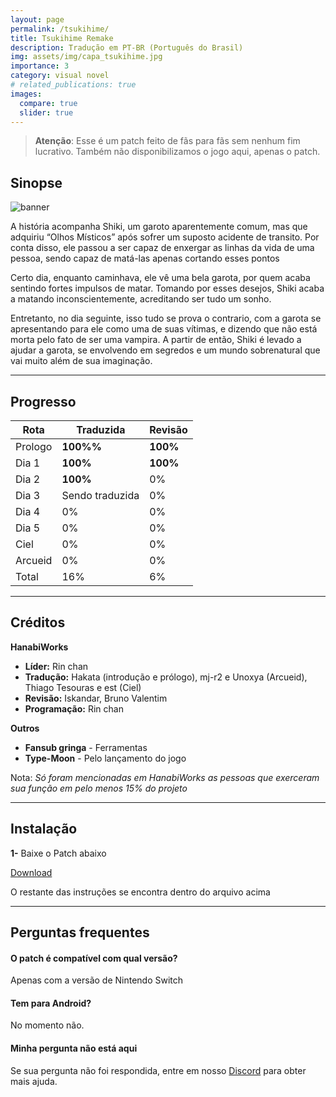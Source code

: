 ```yaml
---
layout: page
permalink: /tsukihime/
title: Tsukihime Remake
description: Tradução em PT-BR (Português do Brasil)
img: assets/img/capa_tsukihime.jpg
importance: 3
category: visual novel
# related_publications: true
images:
  compare: true
  slider: true
---
```


> **Atenção**: Esse é um patch feito de fãs para fãs sem nenhum fim lucrativo. Também não disponibilizamos o jogo aqui, apenas o patch.

## Sinopse

![banner](https://s2.vndb.org/cv/41/48041.jpg)


A história acompanha Shiki, um garoto aparentemente comum, mas que adquiriu “Olhos Místicos” após sofrer um suposto acidente de transito. Por conta disso, ele passou a ser capaz de enxergar as linhas da vida de uma pessoa, sendo capaz de matá-las apenas cortando esses pontos

Certo dia, enquanto caminhava, ele vê uma bela garota, por quem acaba sentindo fortes impulsos de matar. Tomando por esses desejos, Shiki acaba a matando inconscientemente, acreditando ser tudo um sonho.

Entretanto, no dia seguinte, isso tudo se prova o contrario, com a garota se apresentando para ele como uma de suas vítimas, e dizendo que não está morta pelo fato de ser uma vampira. A partir de então, Shiki é levado a ajudar a garota, se envolvendo em segredos e um mundo sobrenatural que vai muito além de sua imaginação. 


--- 


## Progresso

| Rota         | Traduzida | Revisão |
|--------------|-----------|------------|
| Prologo      | **100%%**  | **100%**      |
| Dia 1        | **100%**  | **100%**      |
| Dia 2        | **100%**  | 0%     |
| Dia 3        | Sendo traduzida | 0%    |
| Dia 4        | 0%  | 0%    |
| Dia 5        | 0%  | 0%    |
| Ciel         | 0%  | 0%    |
| Arcueid      | 0%  | 0%    |
| Total        | 16% | 6%    |

--- 

## Créditos

**HanabiWorks**

- **Líder:** Rin chan
- **Tradução:** Hakata (introdução e prólogo), mj-r2 e Unoxya (Arcueid), Thiago Tesouras e est (Ciel)
- **Revisão:** Iskandar, Bruno Valentim
- **Programação:** Rin chan

**Outros**

- **Fansub gringa** - Ferramentas
- **Type-Moon** - Pelo lançamento do jogo

Nota: *Só foram mencionadas em HanabiWorks as pessoas que exerceram sua função em pelo menos 15% do projeto*

--- 

## Instalação

**1-** Baixe o Patch abaixo

[Download](https://www.mediafire.com/file/7e9exdq9ng5xuos/Tsuki_PT-BR%2528Parcial%2529.rar/file)


O restante das instruções se encontra dentro do arquivo acima

--- 

## Perguntas frequentes

#### O patch é compatível com qual versão?
Apenas com a versão de Nintendo Switch

#### Tem para Android?
No momento não.

#### Minha pergunta não está aqui
Se sua pergunta não foi respondida, entre em nosso [Discord](https://discord.com/invite/ATTxJYuTvm) para obter mais ajuda.
